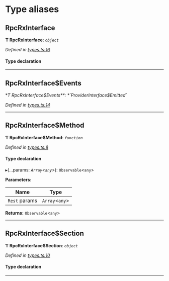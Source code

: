 

# Type aliases

<a id="rpcrxinterface"></a>

##  RpcRxInterface

**Ƭ RpcRxInterface**: *`object`*

*Defined in [types.ts:16](https://github.com/polkadot-js/api/blob/054cf1f/packages/rpc-rx/src/types.ts#L16)*

#### Type declaration

___
<a id="rpcrxinterface_events"></a>

##  RpcRxInterface$Events

**Ƭ RpcRxInterface$Events**: *`ProviderInterface$Emitted`*

*Defined in [types.ts:14](https://github.com/polkadot-js/api/blob/054cf1f/packages/rpc-rx/src/types.ts#L14)*

___
<a id="rpcrxinterface_method"></a>

##  RpcRxInterface$Method

**Ƭ RpcRxInterface$Method**: *`function`*

*Defined in [types.ts:8](https://github.com/polkadot-js/api/blob/054cf1f/packages/rpc-rx/src/types.ts#L8)*

#### Type declaration
▸(...params: *`Array`<`any`>*): `Observable`<`any`>

**Parameters:**

| Name | Type |
| ------ | ------ |
| `Rest` params | `Array`<`any`> |

**Returns:** `Observable`<`any`>

___
<a id="rpcrxinterface_section"></a>

##  RpcRxInterface$Section

**Ƭ RpcRxInterface$Section**: *`object`*

*Defined in [types.ts:10](https://github.com/polkadot-js/api/blob/054cf1f/packages/rpc-rx/src/types.ts#L10)*

#### Type declaration

[index: `string`]: [RpcRxInterface$Method](_types_.md#rpcrxinterface_method)

___

